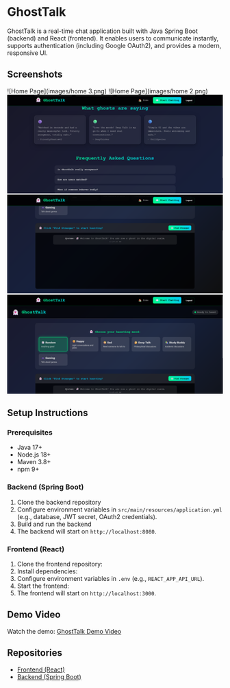 # GhostTalk

GhostTalk is a real-time chat application built with Java Spring Boot (backend) and React (frontend). It enables users to communicate instantly, supports authentication (including Google OAuth2), and provides a modern, responsive UI.

## Screenshots

![Home Page](images/home 3.png)
![Home Page](images/home 2.png)
![Home Page](images/home.png)
![Chat Page](images/chat.png)
![Chat Page](images/moods.png)

## Setup Instructions

### Prerequisites

- Java 17+
- Node.js 18+
- Maven 3.8+
- npm 9+

### Backend (Spring Boot)

1. Clone the backend repository
2. Configure environment variables in `src/main/resources/application.yml` (e.g., database, JWT secret, OAuth2 credentials).
3. Build and run the backend
4. The backend will start on `http://localhost:8080`.

### Frontend (React)

1. Clone the frontend repository:
2. Install dependencies:
3. Configure environment variables in `.env` (e.g., `REACT_APP_API_URL`).
4. Start the frontend:
5. The frontend will start on `http://localhost:3000`.

## Demo Video

Watch the demo: [GhostTalk Demo Video](https://www.youtube.com/watch?v=YOUR_DEMO_VIDEO_ID)

## Repositories

- [Frontend (React)](https://github.com/KaviDJ02/GhostTalk_FE)
- [Backend (Spring Boot)](https://github.com/KaviDJ02/GhostTalk_BE)
